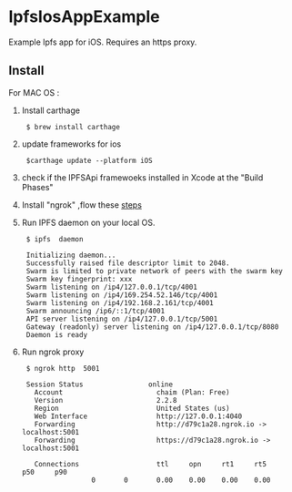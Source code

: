 # IpfsIosAppExample
Example Ipfs app for iOS. Requires an https proxy.


## Install

For MAC OS :

1. Install  carthage

    	$ brew install carthage 

2. update frameworks for ios 

		$carthage update --platform iOS

3. check if the IPFSApi framewoeks installed in Xcode at the "Build Phases"
  
4. Install "ngrok" ,flow these [steps](https://ngrok.com/download)
    
5. Run IPFS daemon on your local OS.
     
    	$ ipfs  daemon 

        Initializing daemon...
        Successfully raised file descriptor limit to 2048.
        Swarm is limited to private network of peers with the swarm key
        Swarm key fingerprint: xxx
        Swarm listening on /ip4/127.0.0.1/tcp/4001
        Swarm listening on /ip4/169.254.52.146/tcp/4001
        Swarm listening on /ip4/192.168.2.161/tcp/4001
        Swarm announcing /ip6/::1/tcp/4001
        API server listening on /ip4/127.0.0.1/tcp/5001
        Gateway (readonly) server listening on /ip4/127.0.0.1/tcp/8080
        Daemon is ready
      
6. Run ngrok proxy 
  
		$ ngrok http  5001
    
	    Session Status                online                                                                           
	      Account                       chaim (Plan: Free)                                                               
	      Version                       2.2.8                                                                            
	      Region                        United States (us)                                                               
	      Web Interface                 http://127.0.0.1:4040                                                            
	      Forwarding                    http://d79c1a28.ngrok.io -> localhost:5001                                       
	      Forwarding                    https://d79c1a28.ngrok.io -> localhost:5001                                      

	      Connections                   ttl     opn     rt1     rt5     p50     p90                                      
					    0       0       0.00    0.00    0.00    0.00

